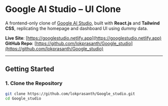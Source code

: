 # Google AI Studio – UI Clone

A frontend-only clone of [Google AI Studio](https://aistudio.google.com), built with **React.js** and **Tailwind CSS**, replicating the homepage and dashboard UI using dummy data.

**Live Site**: [https://googlestudio.netlify.app](https://googlestudio.netlify.app)  
**GitHub Repo**: [https://github.com/lokprasanth/Google_studio](https://github.com/lokprasanth/Google_studio)

---

##  Getting Started

### 1. Clone the Repository
```bash
git clone https://github.com/lokprasanth/Google_studio.git
cd Google_studio
